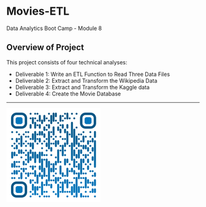 # Movies-ETL
Data Analytics Boot Camp - Module 8
## Overview of Project
This project consists of four technical analyses:
- Deliverable 1: Write an ETL Function to Read Three Data Files
- Deliverable 2: Extract and Transform the Wikipedia Data
- Deliverable 3: Extract and Transform the Kaggle data
- Deliverable 4: Create the Movie Database

---

![Saeed Al-Yacoubi](./Resources/qr-code.png)
